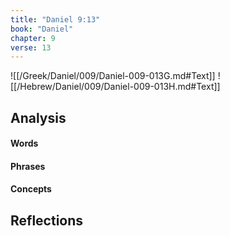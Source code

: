 ```yaml
---
title: "Daniel 9:13"
book: "Daniel"
chapter: 9
verse: 13
---
```

![[/Greek/Daniel/009/Daniel-009-013G.md#Text]]
![[/Hebrew/Daniel/009/Daniel-009-013H.md#Text]]

## Analysis

#### Words

#### Phrases

#### Concepts

## Reflections
